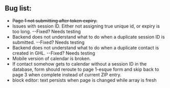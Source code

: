 ## Bug list:

- ~~Page 1 not submitting after token expiry.~~
- Issues with session ID. Either not assigning true unique id, or expiry is too long. --Fixed? Needs testing
- Backend does not understand what to do when a duplicate session ID is submitted. --Fixed? Needs testing
- Backend does not understand what to do when a duplicate contact is created in GHL. --Fixed? Needs testing
- Mobile version of calendar is broken.
- If contact somehow gets to calendar without a session ID in the database, form should reroute to page 1-esque form and skip
back to page 3 when complete instead of current ZIP entry.
- block editor: text persists when page is changed while array is fresh